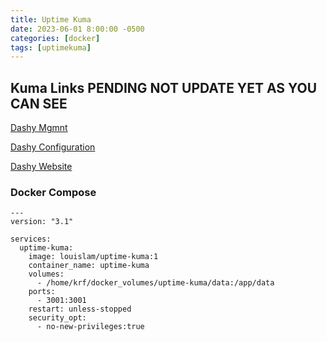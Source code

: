 ```yaml
---
title: Uptime Kuma
date: 2023-06-01 8:00:00 -0500
categories: [docker]
tags: [uptimekuma]
---
```


## Kuma Links PENDING NOT UPDATE YET AS YOU CAN SEE

[Dashy Mgmnt](https://github.com/Lissy93/dashy/blob/master/docs/management.md)

[Dashy Configuration](https://github.com/Lissy93/dashy/blob/master/docs/configuring.md)

[Dashy Website](https://dashy.to/)

### Docker Compose

```terminal
---
version: "3.1"

services:
  uptime-kuma:
    image: louislam/uptime-kuma:1
    container_name: uptime-kuma
    volumes:
      - /home/krf/docker_volumes/uptime-kuma/data:/app/data
    ports:
      - 3001:3001
    restart: unless-stopped
    security_opt:
      - no-new-privileges:true
```